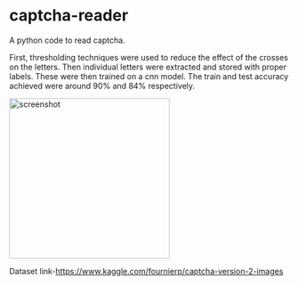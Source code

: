 # captcha-reader
A python code to read captcha.


First, thresholding techniques were used to reduce the effect of the crosses on the letters. Then individual letters were extracted and stored with proper labels. These were then trained on a cnn model. The train and test accuracy achieved were around 90% and 84% respectively.


<img width="288" alt="screenshot" src="https://user-images.githubusercontent.com/43816262/63214783-5469e200-c13a-11e9-9fa5-01fb782c8076.png">

Dataset link-https://www.kaggle.com/fournierp/captcha-version-2-images

